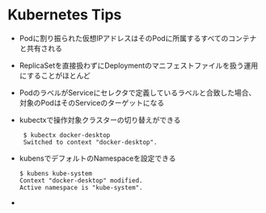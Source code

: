 # Kubernetes Tips
- Podに割り振られた仮想IPアドレスはそのPodに所属するすべてのコンテナと共有される
- ReplicaSetを直接扱わずにDeploymentのマニフェストファイルを扱う運用にすることがほとんど
- PodのラベルがServiceにセレクタで定義しているラベルと合致した場合、対象のPodはそのServiceのターゲットになる
- kubectxで操作対象クラスターの切り替えができる
   ```
    $ kubectx docker-desktop 
    Switched to context "docker-desktop".
    ```
- kubensでデフォルトのNamespaceを設定できる
  ```
  $ kubens kube-system
  Context "docker-desktop" modified.
  Active namespace is "kube-system".
  ```

- 